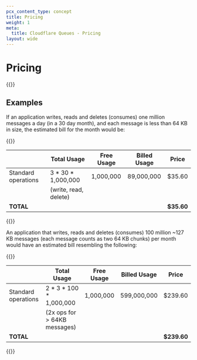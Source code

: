 ```yaml
---
pcx_content_type: concept
title: Pricing
weight: 1
meta:
  title: Cloudflare Queues - Pricing
layout: wide
---
```


# Pricing

{{<render file="_queues_pricing.md" productFolder="workers">}}

## Examples

If an application writes, reads and deletes (consumes) one million messages a day (in a 30 day month), and each message is less than 64 KB in size, the estimated bill for the month would be:

{{<table-wrap>}}

|                     | Total Usage           | Free Usage | Billed Usage | Price      |
| ------------------- | --------------------- | ---------- | ------------ | ---------- |
| Standard operations | 3 \* 30 \* 1,000,000  | 1,000,000  | 89,000,000   | $35.60     |
|                     | (write, read, delete) |            |              |            |
| **TOTAL**           |                       |            |              | **$35.60** |

{{</table-wrap>}}

An application that writes, reads and deletes (consumes) 100 million ~127 KB messages (each message counts as two 64 KB chunks) per month would have an estimated bill resembling the following:

{{<table-wrap>}}

|                     | Total Usage                  | Free Usage | Billed Usage | Price       |
| ------------------- | ---------------------------- | ---------- | ------------ | ----------- |
| Standard operations | 2 \* 3 \* 100 \* 1,000,000   | 1,000,000  | 599,000,000  | $239.60     |
|                     | (2x ops for > 64KB messages) |            |              |             |
| **TOTAL**           |                              |            |              | **$239.60** |

{{</table-wrap>}}
